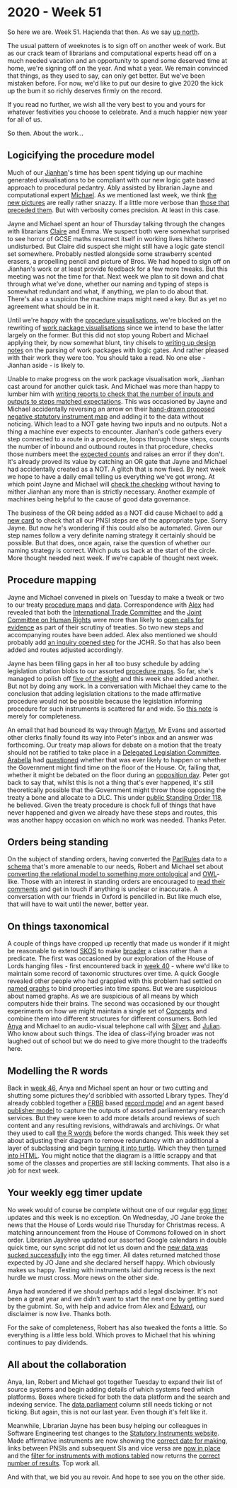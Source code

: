 # 2020 - Week 51

So here we are. Week 51. Haçienda that then. As we say [up north](https://www.youtube.com/watch?v=-fpVfyRMaUE).

The usual pattern of weeknotes is to sign off on another week of work. But as our crack team of librarians and computational experts head off on a much needed vacation and an opportunity to spend some deserved time at home, we're signing off on the year. And what a year. We remain convinced that things, as they used to say, can only get better. But we've been mistaken before. For now, we'd like to put our desire to give 2020 the kick up the bum it so richly deserves firmly on the record.

If you read no further, we wish all the very best to you and yours for whatever festivities you choose to celebrate. And a much happier new year for all of us.

So then. About the work...

## Logicifying the procedure model

Much of our [Jianhan](https://twitter.com/jianhanzhu)'s time has been spent tidying up our machine generated visualisations to be compliant with our new logic gate based approach to procedural pedantry. Ably assisted by librarian Jayne and computational expert [Michael](https://twitter.com/fantasticlife). As we mentioned last week, we think [the new pictures](https://github.com/ukparliament/ontologies/blob/master/meta/weeknotes/2020/50/machine-pnsi.png) are really rather snazzy. If a little more verbose than [those that preceded them](https://procedures.azurewebsites.net/Procedures/2/graph). But with verbosity comes precision. At least in this case.

Jayne and Michael spent an hour of Thursday talking through the changes with librarians [Claire](https://twitter.com/tinysprite) and Emma. We suspect both were somewhat surprised to see horror of GCSE maths resurrect itself in working lives hitherto undisturbed. But Claire did suspect she might still have a logic gate stencil set somewhere. Probably nestled alongside some strawberry scented erasers, a propelling pencil and picture of Bros. We had hoped to sign off on Jianhan's work or at least provide feedback for a few more tweaks. But this meeting was not the time for that. Next week we plan to sit down and chat through what we've done, whether our naming and typing of steps is somewhat redundant and what, if anything, we plan to do about that. There's also a suspicion the machine maps might need a key. But as yet no agreement what should be in it.

Until we're happy with the [procedure visualisations](https://trello.com/c/KKxTlrFj/25-rewrite-procedure-visualisation), we're blocked on the rewriting of [work package visualisations](https://trello.com/c/CSr8KMvp/26-rewrite-work-package-visualisation) since we intend to base the latter largely on the former. But this did not stop young Robert and Michael applying their, by now somewhat blunt, tiny chisels to [writing up design notes](https://ukparliament.github.io/ontologies/procedure/flowcharts/meta/design-notes/#procedure-maps-with-logic-gates) on the parsing of work packages with logic gates. And rather pleased with their work they were too. You should take a read. No one else - Jianhan aside - is likely to.

Unable to make progress on the work package visualisation work, Jianhan cast around for another quick task. And Michael was more than happy to lumber him with [writing reports to check that the number of inputs and outputs to steps matched expectations](https://trello.com/c/rsQ4Vv2b/42-validate-the-number-of-inputs-and-outputs-to-steps). This was occasioned by Jayne and Michael accidentally reversing an arrow on their [hand-drawn proposed negative statutory instrument map](https://github.com/ukparliament/ontologies/blob/master/procedure/flowcharts/proposed-negative-sis/logic-gates/proposed-negative-sis.pdf) and adding it to the data without noticing. Which lead to a NOT gate having two inputs and no outputs. Not a thing a machine ever expects to encounter. Jianhan's code gathers every step connected to a route in a procedure, loops through those steps, counts the number of inbound and outbound routes in that procedure, checks those numbers meet the [expected counts](https://ukparliament.github.io/ontologies/procedure/flowcharts/meta/design-notes/#validating-inputs-and-outputs-to-steps) and raises an error if they don't. It's already proved its value by catching an OR gate that Jayne and Michael had accidentally created as a NOT. A glitch that is now fixed. By next week we hope to have a daily email telling us everything we've got wrong. At which point Jayne and Michael will [check the checking](https://trello.com/c/S9PgBwVK/46-check-errors-are-being-reported-correctly) without having to mither Jianhan any more than is strictly necessary. Another example of machines being helpful to the cause of good data governance.

The business of the OR being added as a NOT did cause Michael to add [a new card](https://trello.com/c/rKOHw4fQ/45-check-that-all-steps-in-pnsi-have-been-created-with-the-correct-step-type) to check that all our PNSI steps are of the appropriate type. Sorry Jayne. But now he's wondering if this could also be automated. Given our step names follow a very definite naming strategy it certainly should be possible. But that does, once again, raise the question of whether our naming strategy is correct. Which puts us back at the start of the circle. More thought needed next week. If we're capable of thought next week.

## Procedure mapping

Jayne and Michael convened in pixels on Tuesday to make a tweak or two to our treaty [procedure maps](https://ukparliament.github.io/ontologies/procedure/flowcharts/crag-treaties/crag-treaties.pdf) and [data](https://procedures.azurewebsites.net/Procedures/6/graph). Correspondence with [Alex](https://twitter.com/AlexanderHorne1) had revealed that both the [International Trade Committee](https://committees.parliament.uk/committee/367/international-trade-committee) and the [Joint Committee on Human Rights](https://committees.parliament.uk/committee/93/human-rights-joint-committee/) were more than likely to [open calls for evidence](https://trello.com/c/O0IH1AYa/274-add-call-for-evidence-step-to-itc-commons) as part of their scrutiny of treaties. So two new steps and accompanying routes have been added. Alex also mentioned we should probably add [an inquiry opened step](https://trello.com/c/vzaaTYqv/325-call-for-evidence-and-inquiry-steps-for-jchr-in-treaty-land) for the JCHR. So that has also been added and routes adjusted accordingly.

Jayne has been filling gaps in her all too busy schedule by adding legislation citation blobs to our assorted [procedure maps](https://ukparliament.github.io/ontologies/procedure/procedure-ontology.html#maps). So far, she's managed to polish off [five of the eight](https://trello.com/c/7lQp9Pbj/186-add-legislation-citation-blobs-on-procedures) and this week she added another. But not by doing any work. In a conversation with Michael they came to the conclusion that adding legislation citations to the made affirmative procedure would not be possible because the legislation informing procedure for such instruments is scattered far and wide. So [this note](https://trello.com/c/wnKLd7Mn/327-no-legislation-citation-for-made-affirmatives-because-made-affirmatives) is merely for completeness.

An email that had bounced its way through [Martyn](https://twitter.com/martynpatrick), Mr Evans and assorted other clerks finally found its way into Peter's inbox and an answer was forthcoming. Our treaty map allows for debate on a motion that the treaty should not be ratified to take place in a [Delegated Legislation Committee](https://guidetoprocedure.parliament.uk/collections/TJlQAy5I/delegated-legislation-committees). [Arabella](https://twitter.com/Arabella_Law) had [questioned](https://trello.com/c/Td2tCJ1T/193-pe-is-a-dlc-possible-in-commons-treaty-procedure) whether that was ever likely to happen or whether the Government might find time on the floor of the House. Or, failing that, whether it might be debated on the floor during an [opposition day](https://www.parliament.uk/site-information/glossary/opposition-days/). Peter got back to say that, whilst this is not a thing that's ever happened, it's still theoretically possible that the Government might throw those opposing the treaty a bone and allocate to a DLC. This under [public Standing Order 118](https://standing-orders.herokuapp.com/orders/186), he believed. Given the treaty procedure is chock full of things that have never happened and given we already have these steps and routes, this was another happy occasion on which no work was needed. Thanks Peter.

## Orders being standing

On the subject of standing orders, having converted the [ParlRules](https://parlrulesdata.org/) data to a [schema](https://standing-orders.herokuapp.com/schema.png) that's more amenable to our needs, Robert and Michael set about [converting the relational model to something more ontological](https://trello.com/c/bFgH2PUn/314-standing-order-ontology) and [OWL](https://en.wikipedia.org/wiki/Web_Ontology_Language)-like. Those with an interest in standing orders are encouraged to [read their comments](https://ukparliament.github.io/ontologies/standing-order/standing-order-ontology.html) and get in touch if anything is unclear or inaccurate. A conversation with our friends in Oxford is pencilled in. But like much else, that will have to wait until the newer, better year.

## On things taxonomical

A couple of things have cropped up recently that made us wonder if it might be reasonable to extend [SKOS](https://en.wikipedia.org/wiki/Simple_Knowledge_Organization_System) to make [broader](https://www.w3.org/2009/08/skos-reference/skos.html#broader) a class rather than a predicate. The first was occasioned by our exploration of the House of Lords hanging files - first encountered back in [week 40](https://ukparliament.github.io/ontologies/meta/weeknotes/2020/40/) -  where we'd like to maintain some record of taxonomic structures over time. A quick Google revealed other people who had grappled with this problem had settled on [named graphs](https://en.wikipedia.org/wiki/Named_graph) to bind properties into time spans. But we are suspicious about named graphs. As we are suspicious of all means by which computers hide their brains. The second was occasioned by our thought experiments on how we might maintain a single set of [Concepts](https://www.w3.org/TR/skos-reference/#concepts) and combine them into different structures for different consumers. Both led [Anya](https://twitter.com/bitten_) and Michael to an audio-visual telephone call with [Silver](https://twitter.com/silveroliver) and [Julian](https://datalanguage.com/blog/by/julian-everett). Who know about such things. The idea of class-ifying broader was not laughed out of school but we do need to give more thought to the tradeoffs here.

## Modelling the R words

Back in [week 46](https://ukparliament.github.io/ontologies/meta/weeknotes/2020/46/#all-about-the-collaboration), Anya and Michael spent an hour or two cutting and shutting some pictures they'd scribbled with assorted Library types. They'd already cobbled together a [FRBR](https://en.wikipedia.org/wiki/Functional_Requirements_for_Bibliographic_Records) based [record model](https://ukparliament.github.io/ontologies/record/record-ontology.html) and an agent based [publisher model](https://ukparliament.github.io/ontologies/publisher/publisher-ontology.html) to capture the outputs of assorted parliamentary research services. But they were keen to add more details around reviews of such content and any resulting revisions, withdrawals and archivings. Or what they used to call [the R words](https://trello.com/c/i2ZKCSuR/126-brarary-website-rb-app) before the words changed. This week they set about adjusting their diagram to remove redundancy with an additional a layer of subclassing and begin [turning it into turtle](https://ukparliament.github.io/ontologies/record-review/record-review-ontology.ttl). Which they then [turned into HTML](https://ukparliament.github.io/ontologies/record-review/record-review-ontology.html). You might notice that the diagram is a little scrappy and that some of the classes and properties are still lacking comments. That also is a job for next week.

## Your weekly egg timer update

No week would of course be complete without one of our regular [egg timer](https://parliament-calendar.herokuapp.com/) updates and this week is no exception. On Wednesday, JO Jane broke the news that the House of Lords would rise Thursday for Christmas recess. A matching announcement from the House of Commons followed on in short order. Librarian Jayshree updated our assorted Google calendars in double quick time, our sync script did not let us down and the [new data was sucked successfully](https://parliament-calendar.herokuapp.com/calendar/2020/12) into the egg timer. All dates returned matched those expected by JO Jane and she declared herself happy. Which obviously makes us happy. Testing with instruments laid during recess is the next hurdle we must cross. More news on the other side.

Anya had wondered if we should perhaps add a legal disclaimer. It's not been a great year and we didn't want to start the next one by getting sued by the gubmint. So, with help and advice from Alex and [Edward](https://twitter.com/edwardwood99), our disclaimer is now live. Thanks both.

For the sake of completeness, Robert has also tweaked the fonts a little. So everything is a little less bold. Which proves to Michael that his whining continues to pay dividends.

## All about the collaboration

Anya, Ian, Robert and Michael got together Tuesday to expand their list of source systems and begin adding details of which systems feed which platforms. Boxes where ticked for both the data platform and the search and indexing service. The [data.parliament](https://explore.data.parliament.uk/) column still needs ticking or not ticking. But again, this is not our last year. Even though it's felt like it.

Meanwhile, Librarian Jayne has been busy helping our colleagues in Software Engineering test changes to the [Statutory Instruments website](https://statutoryinstruments.parliament.uk/). Made affirmative instruments are now showing the [correct date for making](https://trello.com/c/Rlg9U89D/307-cherwell-1240874-sup-6-made-affirmative-labels-on-website), links between PNSIs and subsequent SIs and vice versa are [now in place](https://trello.com/c/7adWjRT3/309-si-162-links-between-sis-pnsis-on-website) and the [filter for instruments with motions tabled](https://statutoryinstruments.parliament.uk/?SearchTerm=&LaidPaperType=0&LayingBodyId=&StatutoryInstrumentTypeFilter=&ParliamentaryProcess=&RecommendedForProcedureChange=&ConcernsRaisedByCommittee=&MotionToStop=True&DebateScheduled=&ShowAdvanced=true) now returns the [correct number of results](https://trello.com/c/TlbDHnRr/311-si-159-si-service-motion-about-instrument-tabled-filter). Top work all.

And with that, we bid you au revoir. And hope to see you on the other side.